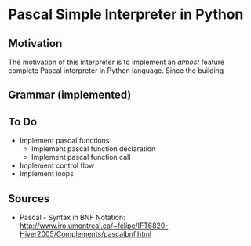 # Pascal Simple Interpreter in Python

## Motivation

The motivation of this interpreter is to implement an *almost* feature complete Pascal interpreter in Python language. Since the building 

## Grammar (implemented)

## To Do

- Implement pascal functions
  - Implement pascal function declaration
  - Implement pascal function call
- Implement control flow
- Implement loops

## Sources

- Pascal - Syntax in BNF Notation: http://www.iro.umontreal.ca/~felipe/IFT6820-Hiver2005/Complements/pascalbnf.html